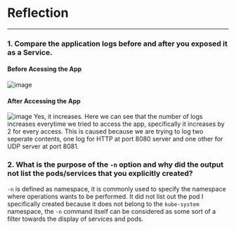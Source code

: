 # Reflection

<hr>

### 1. Compare the application logs before and after you exposed it as a Service.
#### Before Acessing the App
![image](https://github.com/Alvinzhafif/adprogModule11/assets/143392835/ff2ee546-1625-43e2-8020-b8d34312016a)
#### After Accessing the App
![image](https://github.com/Alvinzhafif/adprogModule11/assets/143392835/c7811a43-146e-4cc5-b6e4-506eafcae007)
Yes, it increases. Here we can see that the number of logs increases everytime we tried to access the app, specifically it increases by 2 for every access. This is caused because we are trying to log two seperate contents, one log for HTTP at port 8080 server and one other for UDP server at port 8081.

### 2. What is the purpose of the `-n` option and why did the output not list the pods/services that you explicitly created?
`-n` is defined as namespace, it is commonly used to specify the namespace where operations wants to be performed. It did not list out the pod I specifically created because it does not belong to the `kube-system` namespace, the `-n` command itself can be considered as some sort of a filter towards the display of services and pods.
